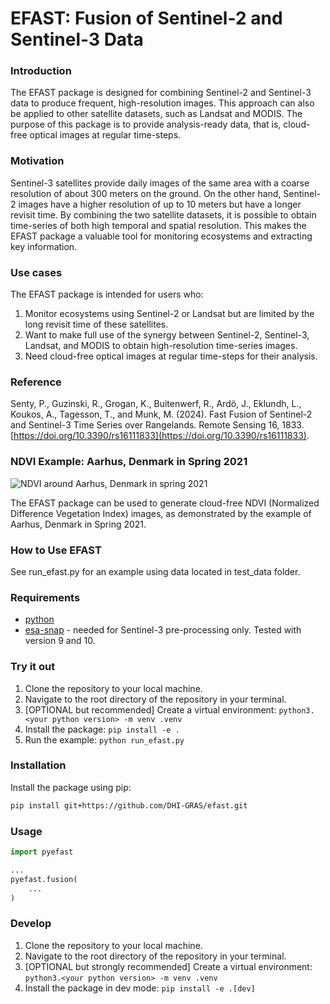 # EFAST: Fusion of Sentinel-2 and Sentinel-3 Data

### Introduction

The EFAST package is designed for combining Sentinel-2 and Sentinel-3 data to produce frequent,
high-resolution images. This approach can also be applied to other satellite datasets,
such as Landsat and MODIS. The purpose of this package is to provide analysis-ready data,
that is, cloud-free optical images at regular time-steps.

### Motivation

Sentinel-3 satellites provide daily images of the same area with a coarse resolution of
about 300 meters on the ground. On the other hand, Sentinel-2 images have a higher resolution
of up to 10 meters but have a longer revisit time. By combining the two satellite datasets, it is
possible to obtain time-series of both high temporal and spatial resolution. This makes the EFAST
package a valuable tool for monitoring ecosystems and extracting key information.

### Use cases
The EFAST package is intended for users who:

1. Monitor ecosystems using Sentinel-2 or Landsat but are limited by the long revisit time of these satellites.
2. Want to make full use of the synergy between Sentinel-2, Sentinel-3, Landsat, and MODIS to obtain high-resolution time-series images.
3. Need cloud-free optical images at regular time-steps for their analysis.

### Reference
Senty, P., Guzinski, R., Grogan, K., Buitenwerf, R., Ardö, J., Eklundh, L., Koukos, A., Tagesson, T., and Munk, M. (2024).
Fast Fusion of Sentinel-2 and Sentinel-3 Time Series over Rangelands. Remote Sensing 16, 1833. [https://doi.org/10.3390/rs16111833](https://doi.org/10.3390/rs16111833).

### NDVI Example: Aarhus, Denmark in Spring 2021

![NDVI around Aarhus, Denmark in spring 2021][gif]

[gif]: images/ndvi.gif

The EFAST package can be used to generate cloud-free NDVI (Normalized Difference Vegetation Index) images,
as demonstrated by the example of Aarhus, Denmark in Spring 2021.

### How to Use EFAST

See run_efast.py for an example using data located in test_data folder.

### Requirements
* [python](https://www.python.org/getit/)
* [esa-snap](https://step.esa.int/main/download/snap-download/) - needed for Sentinel-3 pre-processing only. Tested with version 9 and 10.

### Try it out

1. Clone the repository to your local machine.
2. Navigate to the root directory of the repository in your terminal.
3. [OPTIONAL but recommended] Create a virtual environment: `python3.<your python version> -m venv .venv`
3. Install the package: `pip install -e .`
4. Run the example: `python run_efast.py`

### Installation
Install the package using pip:

```bash
pip install git+https://github.com/DHI-GRAS/efast.git
```

### Usage
```python
import pyefast

...
pyefast.fusion(
    ...
)
```

### Develop
1. Clone the repository to your local machine.
2. Navigate to the root directory of the repository in your terminal.
3. [OPTIONAL but strongly recommended] Create a virtual environment: `python3.<your python version> -m venv .venv`
3. Install the package in dev mode: `pip install -e .[dev]`
